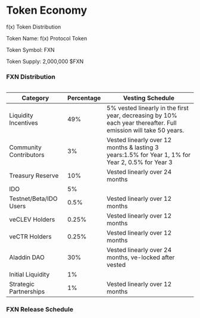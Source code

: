 # Token Economy

f(x) Token Distribution

Token Name: f(x) Protocol Token

Token Symbol: FXN

Token Supply: 2,000,000 $FXN

### FXN Distribution <a href="#fxn-distribution" id="fxn-distribution"></a>

<figure><img src="https://docs.aladdin.club/~gitbook/image?url=https%3A%2F%2F3062542767-files.gitbook.io%2F%7E%2Ffiles%2Fv0%2Fb%2Fgitbook-x-prod.appspot.com%2Fo%2Fspaces%252F-M_YfO-qiTw04svyvm5V%252Fuploads%252F3WnEfvAQEh5ZAWT6YdBF%252Fimage.png%3Falt%3Dmedia%26token%3D8109f527-4576-4b44-b213-98a6dad8d68f&#x26;width=768&#x26;dpr=4&#x26;quality=100&#x26;sign=e8f44a46&#x26;sv=1" alt=""><figcaption></figcaption></figure>

| Category               | Percentage | Vesting Schedule                                                                                                |
| ---------------------- | ---------- | --------------------------------------------------------------------------------------------------------------- |
| Liquidity Incentives   | 49%        | 5% vested linearly in the first year, decreasing by 10% each year thereafter. Full emission will take 50 years. |
| Community Contributors | 3%         | Vested linearly over 12 months & lasting 3 years:1.5% for Year 1, 1% for Year 2, 0.5% for Year 3                |
| Treasury Reserve       | 10%        | Vested linearly over 24 months                                                                                  |
| IDO                    | 5%         |                                                                                                                 |
| Testnet/Beta/IDO Users | 0.5%       | Vested linearly over 12 months                                                                                  |
| veCLEV Holders         | 0.25%      | Vested linearly over 12 months                                                                                  |
| veCTR Holders          | 0.25%      | Vested linearly over 12 months                                                                                  |
| Aladdin DAO            | 30%        | Vested linearly over 24 months, ve-locked after vested                                                          |
| Initial Liquidity      | 1%         |                                                                                                                 |
| Strategic Partnerships | 1%         | Vested linearly over 12 months                                                                                  |

### FXN Release Schedule <a href="#fxn-release-schedule" id="fxn-release-schedule"></a>

<figure><img src="https://docs.aladdin.club/~gitbook/image?url=https%3A%2F%2F3062542767-files.gitbook.io%2F%7E%2Ffiles%2Fv0%2Fb%2Fgitbook-x-prod.appspot.com%2Fo%2Fspaces%252F-M_YfO-qiTw04svyvm5V%252Fuploads%252FGobzXZ9pf1a7mYqDErmb%252Fimage.png%3Falt%3Dmedia%26token%3De5908886-98ea-44a0-8e88-f92bae29e25a&#x26;width=768&#x26;dpr=4&#x26;quality=100&#x26;sign=52b5365d&#x26;sv=1" alt=""><figcaption></figcaption></figure>

